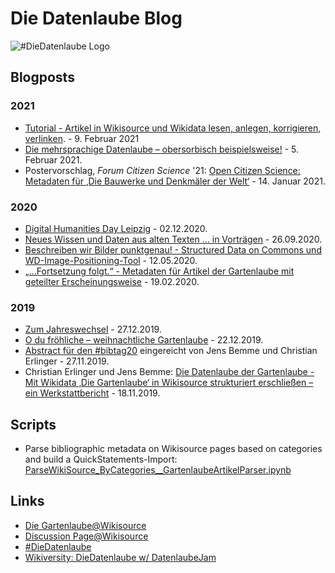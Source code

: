 # Die Datenlaube Blog

![#DieDatenlaube Logo](https://upload.wikimedia.org/wikipedia/commons/thumb/d/d3/Die_Datenlaube.xcf/640px-Die_Datenlaube.xcf.png "Die Datenlaube")

## Blogposts

### 2021
* [Tutorial - Artikel in Wikisource und Wikidata lesen, anlegen, korrigieren, verlinken](Tutorial_Wikisource_nach_Wikidata.md). - 9. Februar 2021
* [Die mehrsprachige Datenlaube – obersorbisch beispielsweise!](Mehrsprachige_Datenlaube.md) - 5. Februar 2021.
* Postervorschlag, <em> Forum Citizen Science</em>  '21: [Open Citizen Science: Metadaten für ‚Die Bauwerke und Denkmäler der Welt‘](forum_citizen_science_2021.md) - 14. Januar 2021.

### 2020
* [Digital Humanities Day Leipzig](digital_humanities_day_leipzig.md) - 02.12.2020.
* [Neues Wissen und Daten aus alten Texten ... in Vorträgen](vorträge) - 26.09.2020.
* [Beschreiben wir Bilder punktgenau! - Structured Data on Commons und WD-Image-Positioning-Tool](beschreiben_wir_bilder_punktgenau.md) - 12.05.2020.
* [„...Fortsetzung folgt.“ - Metadaten für Artikel der Gartenlaube mit geteilter Erscheinungsweise](fortsetzung_folgt_seitenzahlen) - 19.02.2020.

### 2019
* [Zum Jahreswechsel](zum_jahreswechsel) - 27.12.2019.
* [O du fröhliche – weihnachtliche Gartenlaube](weihnachtliche_Gartenlaube) - 22.12.2019.
* [Abstract für den #bibtag20](abstract_datenlaube_dbt20.md) eingereicht von Jens Bemme und Christian Erlinger - 27.11.2019.
* Christian Erlinger und Jens Bemme: [Die Datenlaube der Gartenlaube - Mit Wikidata ‚Die Gartenlaube‘ in Wikisource strukturiert erschließen – ein Werkstattbericht](https://diedatenlaube.github.io/die_datenlaube_der_gartenlaube) - 18.11.2019.

## Scripts
* Parse bibliographic metadata on Wikisource pages based on categories and build a QuickStatements-Import: [ParseWikiSource_ByCategories__GartenlaubeArtikelParser.ipynb](https://github.com/DieDatenlaube/DieDatenlaube/blob/master/ParseWikiSource_ByCategories__GartenlaubeArtikelParser.ipynb)

## Links
* [Die Gartenlaube@Wikisource](https://de.wikisource.org/wiki/Die_Gartenlaube)
* [Discussion Page@Wikisource](https://de.wikisource.org/wiki/Diskussion:Die_Gartenlaube#Metadaten_in_Wikidata)
* [#DieDatenlaube](https://twitter.com/hashtag/DieDatenlaube)
* [Wikiversity: DieDatenlaube w/ DatenlaubeJam](https://de.wikiversity.org/wiki/DieDatenlaube)

<script src="https://hypothes.is/embed.js" async></script>
